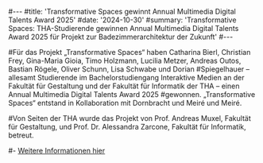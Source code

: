 #---
#title: 'Transformative Spaces gewinnt Annual Multimedia Digital Talents Award 2025'
#date: '2024-10-30'
#summary: 'Transformative Spaces: THA-Studierende gewinnen Annual Multimedia Digital Talents Award 2025 für Projekt zur Badezimmerarchitektur der Zukunft'
#---

#Für das Projekt „Transformative Spaces“ haben Catharina Bierl, Christian Frey, Gina-Maria Gioia, Timo Holzmann, Lucilia Metzer, Andreas Outos, Bastian Rögele, Oliver Schunn, Lisa Schwabe und Dorian #Spiegelhauer – allesamt Studierende im Bachelorstudiengang Interaktive Medien an der Fakultät für Gestaltung und der Fakultät für Informatik der THA – einen Annual Multimedia Digital Talents Award 2025 #gewonnen. „Transformative Spaces“ entstand in Kollaboration mit Dornbracht und Meiré und Meiré.

#Von Seiten der THA wurde das Projekt von Prof. Andreas Muxel, Fakultät für Gestaltung, und Prof. Dr. Alessandra Zarcone, Fakultät für Informatik, betreut.

#- [Weitere Informationen hier](https://www.tha.de/Gestaltung/Transformative-Spaces-THA-Studierende-gewinnen-Annual-Multimedia-Digital-Talents-Award-2025-fuer-Projekt-zur-Badezimmerarchitektur-der-Zukunft.html)